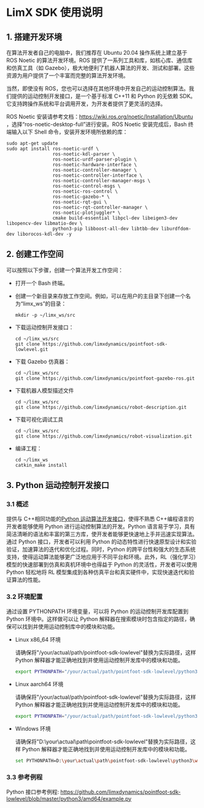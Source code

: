 # LimX SDK 使用说明

## 1. 搭建开发环境

在算法开发者自己的电脑中，我们推荐在 Ubuntu 20.04 操作系统上建立基于 ROS Noetic 的算法开发环境。ROS 提供了一系列工具和库，如核心库、通信库和仿真工具（如 Gazebo），极大地便利了机器人算法的开发、测试和部署。这些资源为用户提供了一个丰富而完整的算法开发环境。

当然，即使没有 ROS，您也可以选择在其他环境中开发自己的运动控制算法。我们提供的运动控制开发接口，是一个基于标准 C++11 和 Python 的无依赖 SDK。它支持跨操作系统和平台调用开发，为开发者提供了更灵活的选择。

ROS Noetic 安装请参考文档：https://wiki.ros.org/noetic/Installation/Ubuntu ，选择“ros-noetic-desktop-full”进行安装。ROS Noetic 安装完成后，Bash 终端输入以下 Shell 命令，安装开发环境所依赖的库：

```
sudo apt-get update
sudo apt install ros-noetic-urdf \
                 ros-noetic-kdl-parser \
                 ros-noetic-urdf-parser-plugin \
                 ros-noetic-hardware-interface \
                 ros-noetic-controller-manager \
                 ros-noetic-controller-interface \
                 ros-noetic-controller-manager-msgs \
                 ros-noetic-control-msgs \
                 ros-noetic-ros-control \
                 ros-noetic-gazebo-* \
                 ros-noetic-rqt-gui \
                 ros-noetic-rqt-controller-manager \
                 ros-noetic-plotjuggler* \
                 cmake build-essential libpcl-dev libeigen3-dev libopencv-dev libmatio-dev \
                 python3-pip libboost-all-dev libtbb-dev liburdfdom-dev liborocos-kdl-dev -y
```

## 2. 创建工作空间

可以按照以下步骤，创建一个算法开发工作空间：

- 打开一个 Bash 终端。

- 创建一个新目录来存放工作空间。例如，可以在用户的主目录下创建一个名为“limx_ws”的目录：

  ```
  mkdir -p ~/limx_ws/src
  ```

- 下载运动控制开发接口：

  ```
  cd ~/limx_ws/src
  git clone https://github.com/limxdynamics/pointfoot-sdk-lowlevel.git
  ```

- 下载 Gazebo 仿真器：

  ```
  cd ~/limx_ws/src
  git clone https://github.com/limxdynamics/pointfoot-gazebo-ros.git
  ```

- 下载机器人模型描述文件

  ```
  cd ~/limx_ws/src
  git clone https://github.com/limxdynamics/robot-description.git
  ```

- 下载可视化调试工具

  ```
  cd ~/limx_ws/src
  git clone https://github.com/limxdynamics/robot-visualization.git
  ```

- 编译工程：

  ```
  cd ~/limx_ws
  catkin_make install
  ```


## 3. Python 运动控制开发接口

### 3.1 概述

提供与 C++相同功能的[Python 运动算法开发接口](https://github.com/limxdynamics/pointfoot-sdk-lowlevel/tree/master/python3)，使得不熟悉 C++编程语言的开发者能够使用 Python 进行运动控制算法的开发。Python 语言易于学习，具有简洁清晰的语法和丰富的第三方库，使开发者能够更快速地上手并迅速实现算法。通过 Python 接口，开发者可以利用 Python 的动态特性进行快速原型设计和实验验证，加速算法的迭代和优化过程。同时，Python 的跨平台性和强大的生态系统支持，使得运动算法能够更广泛地应用于不同平台和环境。此外，RL（强化学习）模型的快速部署到仿真和真机环境中也得益于 Python 的灵活性，开发者可以使用 Python 轻松地将 RL 模型集成到各种仿真平台和真实硬件中，实现快速迭代和验证算法的性能。

### 3.2 环境配置

通过设置 PYTHONPATH 环境变量，可以将 Python 的运动控制开发库配置到 Python 环境中。这样做可以让 Python 解释器在搜索模块时包含指定的路径，确保可以找到并使用运动控制库中的模块和功能。

- Linux x86_64 环境

  请确保将"/your/actual/path/pointfoot-sdk-lowlevel"替换为实际路径，这样 Python 解释器才能正确地找到并使用运动控制开发库中的模块和功能。

  ```Bash
  export PYTHONPATH="/your/actual/path/pointfoot-sdk-lowlevel/python3/amd64:$PYTHONPATH"
  ```

- Linux aarch64 环境

  请确保将"/your/actual/path/pointfoot-sdk-lowlevel"替换为实际路径，这样 Python 解释器才能正确地找到并使用运动控制开发库中的模块和功能。

  ```Bash
  export PYTHONPATH="/your/actual/path/pointfoot-sdk-lowlevel/python3/aarch64:$PYTHONPATH"
  ```

- Windows 环境

  请确保将"D:\your\actual\path\pointfoot-sdk-lowlevel"替换为实际路径，这样 Python 解释器才能正确地找到并使用运动控制开发库中的模块和功能。

  ```bash
  set PYTHONPATH=D:\your\actual\path\pointfoot-sdk-lowlevel\python3\win;%PYTHONPATH%
  ```

### 3.3 参考例程

Python 接口参考例程: https://github.com/limxdynamics/pointfoot-sdk-lowlevel/blob/master/python3/amd64/example.py
